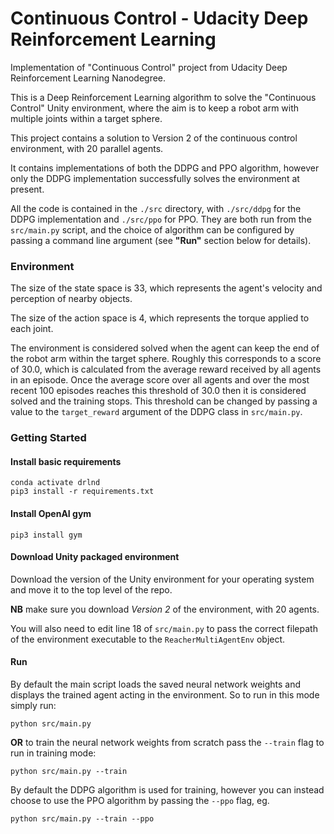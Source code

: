 # Continuous Control - Udacity Deep Reinforcement Learning
Implementation of "Continuous Control" project from Udacity Deep Reinforcement Learning Nanodegree.

This is a Deep Reinforcement Learning algorithm to solve the "Continuous Control" Unity environment, where the aim is 
to keep a robot arm with multiple joints within a target sphere.

This project contains a solution to Version 2 of the continuous control environment, with 20 parallel agents.

It contains implementations of both the DDPG and PPO algorithm, however only the DDPG implementation successfully solves
the environment at present.

All the code is contained in the `./src` directory, with `./src/ddpg` for the DDPG implementation and `./src/ppo` for PPO. They 
are both run from the `src/main.py` script, and the choice of algorithm can be configured by passing a command line argument (see **"Run"** section 
below for details).

### Environment
The size of the state space is 33, which represents the agent's velocity and perception of nearby objects.

The size of the action space is 4, which represents the torque applied to each joint.

The environment is considered solved when the agent can keep the end of the robot arm within the target sphere. 
Roughly this corresponds to a score of 30.0, which is calculated from the average reward received by all agents in an episode. 
Once the average score over all agents and over the most recent 100 episodes reaches this threshold 
of 30.0 then it is considered solved and the training stops. This threshold can be changed by passing a value
 to the `target_reward` argument of the DDPG class in `src/main.py`.

### Getting Started

#### Install basic requirements
```
conda activate drlnd
pip3 install -r requirements.txt
```

#### Install OpenAI gym
```
pip3 install gym
```

#### Download Unity packaged environment
Download the version of the Unity environment for your operating system and move it to the top level of the repo. 

**NB** make sure you download _Version 2_ of the environment, with 20 agents. 

You will also need to edit line 18 of `src/main.py` to pass the correct filepath of the environment executable to
the `ReacherMultiAgentEnv` object.

#### Run
By default the main script loads the saved neural network weights and displays the trained agent acting in the environment. So to run
in this mode simply run:
```
python src/main.py
```
**OR** to train the neural network weights from scratch pass the `--train` flag to run in training mode:
```
python src/main.py --train
```

By default the DDPG algorithm is used for training, however you can instead choose to use the PPO algorithm by passing the `--ppo` flag, eg.
```
python src/main.py --train --ppo
```